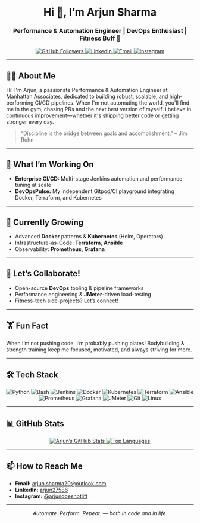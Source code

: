 <h1 align="center">Hi 👋, I’m Arjun Sharma</h1>
<h3 align="center">Performance & Automation Engineer | DevOps Enthusiast | Fitness Buff 💪</h3>

<p align="center">
  <a href="https://github.com/nightwalker9999">
    <img src="https://img.shields.io/github/followers/nightwalker9999?label=Follow&style=social" alt="GitHub Followers" />
  </a>
  <a href="https://www.linkedin.com/in/arjun27586/">
    <img src="https://img.shields.io/badge/LinkedIn-Arjun%20Sharma-blue?style=flat&logo=linkedin" alt="LinkedIn" />
  </a>
  <a href="mailto:arjun.sharma20@outlook.com">
    <img src="https://img.shields.io/badge/Email-arjun.sharma20@outlook.com-c14438?style=flat&logo=gmail" alt="Email" />
  </a>
  <a href="https://www.instagram.com/arjundoesnotlift/">
    <img src="https://img.shields.io/badge/Instagram-@arjundoesnotlift-purple?style=flat&logo=instagram" alt="Instagram" />
  </a>
</p>

---

## 🧑‍💻 About Me

Hi! I'm Arjun, a passionate Performance & Automation Engineer at Manhattan Associates, dedicated to building robust, scalable, and high-performing CI/CD pipelines. When I'm not automating the world, you'll find me in the gym, chasing PRs and the next best version of myself. I believe in continuous improvement—whether it's shipping better code or getting stronger every day.

> “Discipline is the bridge between goals and accomplishment.” – Jim Rohn

---

## 🚀 What I’m Working On

- **Enterprise CI/CD:** Multi-stage Jenkins automation and performance tuning at scale
- **DevOpsPulse:** My independent Gitpod/CI playground integrating Docker, Terraform, and Kubernetes

---

## 🌱 Currently Growing

- Advanced **Docker** patterns & **Kubernetes** (Helm, Operators)
- Infrastructure-as-Code: **Terraform**, **Ansible**
- Observability: **Prometheus**, **Grafana**

---

## 🤝 Let’s Collaborate!

- Open-source **DevOps** tooling & pipeline frameworks
- Performance engineering & **JMeter**-driven load-testing
- Fitness-tech side-projects? Let’s connect!

---

## 🏋️ Fun Fact

When I’m not pushing code, I’m probably pushing plates! Bodybuilding & strength training keep me focused, motivated, and always striving for more.

---

## 🛠️ Tech Stack

<p align="center">
  <img src="https://img.shields.io/badge/Python-3776AB?style=for-the-badge&logo=python&logoColor=white" alt="Python" />
  <img src="https://img.shields.io/badge/Bash-4EAA25?style=for-the-badge&logo=gnu-bash&logoColor=white" alt="Bash" />
  <img src="https://img.shields.io/badge/Jenkins-D24939?style=for-the-badge&logo=jenkins&logoColor=white" alt="Jenkins" />
  <img src="https://img.shields.io/badge/Docker-2496ED?style=for-the-badge&logo=docker&logoColor=white" alt="Docker" />
  <img src="https://img.shields.io/badge/Kubernetes-326CE5?style=for-the-badge&logo=kubernetes&logoColor=white" alt="Kubernetes" />
  <img src="https://img.shields.io/badge/Terraform-7B42BC?style=for-the-badge&logo=terraform&logoColor=white" alt="Terraform" />
  <img src="https://img.shields.io/badge/Ansible-EE0000?style=for-the-badge&logo=ansible&logoColor=white" alt="Ansible" />
  <img src="https://img.shields.io/badge/Prometheus-E6522C?style=for-the-badge&logo=prometheus&logoColor=white" alt="Prometheus" />
  <img src="https://img.shields.io/badge/Grafana-F46800?style=for-the-badge&logo=grafana&logoColor=white" alt="Grafana" />
  <img src="https://img.shields.io/badge/JMeter-D22A2A?style=for-the-badge&logo=apachejmeter&logoColor=white" alt="JMeter" />
  <img src="https://img.shields.io/badge/Git-F05032?style=for-the-badge&logo=git&logoColor=white" alt="Git" />
  <img src="https://img.shields.io/badge/Linux-FCC624?style=for-the-badge&logo=linux&logoColor=black" alt="Linux" />
</p>

---

## 📊 GitHub Stats

<p align="center">
  <a href="https://github.com/nightwalker9999">
    <img src="https://github-readme-stats.vercel.app/api?username=nightwalker9999&show_icons=true&theme=radical" alt="Arjun’s GitHub Stats" />
  </a>
  <a href="https://github.com/nightwalker9999">
    <img src="https://github-readme-stats.vercel.app/api/top-langs/?username=nightwalker9999&layout=compact&theme=radical" alt="Top Languages" />
  </a>
</p>

---

## 📫 How to Reach Me

- **Email:** arjun.sharma20@outlook.com  
- **LinkedIn:** [arjun27586](https://www.linkedin.com/in/arjun27586/)  
- **Instagram:** [@arjundoesnotlift](https://www.instagram.com/arjundoesnotlift/)

---

<p align="center">
  <em>Automate. Perform. Repeat. — both in code and in life.</em>
</p>
